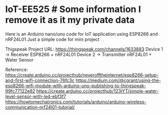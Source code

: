 # IoT-EE525 # Some information I remove it as it my private data
Here is an Arduino nano/uno code for IoT application using ESP8266 and nRF24L01
Just a simple code for mini project

Thigspeak Project URL: https://thingspeak.com/channels/1633883
Device 1 -> Receiver ESP8266 + nRF24L01
Device 2 -> Transmitter nRF24L01 + Water Sensor

Reference:
https://create.arduino.cc/projecthub/neverofftheinternet/esp8266-setup-and-first-wifi-connection-76fc3c
https://medium.com/@cgrant/using-the-esp8266-wifi-module-with-arduino-uno-publishing-to-thingspeak-99fc77122e82
https://create.arduino.cc/projecthub/123lYT/simple-water-level-sensor-with-led-ebf3f7
https://howtomechatronics.com/tutorials/arduino/arduino-wireless-communication-nrf24l01-tutorial/
